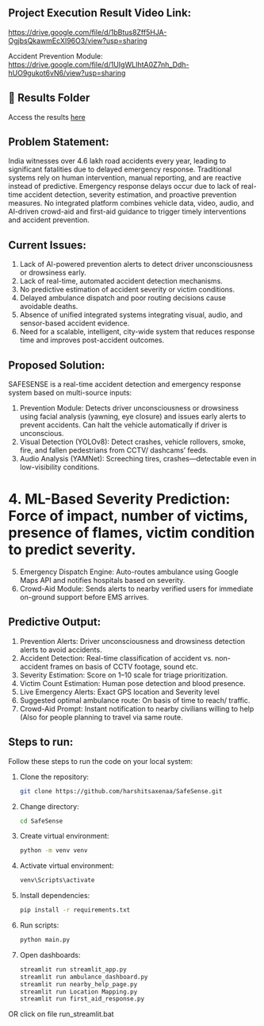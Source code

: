## Project Execution Result Video Link: 
https://drive.google.com/file/d/1bBtus8Zff5HJA-OgjbsQkawmEcXI96O3/view?usp=sharing

Accident Prevention Module: https://drive.google.com/file/d/1UIgWLIhtA0Z7nh_Ddh-hUO9gukot6vN6/view?usp=sharing

## 📂 Results Folder
Access the results [here](Results/)

## Problem Statement: 
India witnesses over 4.6 lakh road accidents every year, leading to significant fatalities due to delayed emergency response. Traditional systems rely on human intervention, manual reporting, and are reactive instead of predictive. Emergency response delays occur due to lack of real-time accident detection, severity estimation, and proactive prevention measures. No integrated platform combines vehicle data, video, audio, and AI-driven crowd-aid and first-aid guidance to trigger timely interventions and accident prevention.

## Current Issues:
1. Lack of AI-powered prevention alerts to detect driver unconsciousness or drowsiness early.
2. Lack of real-time, automated accident detection mechanisms. 
3. No predictive estimation of accident severity or victim conditions.
4. Delayed ambulance dispatch and poor routing decisions cause avoidable deaths.
5. Absence of unified integrated systems integrating visual, audio, and sensor-based accident evidence. 
6. Need for a scalable, intelligent, city-wide system that reduces response time and improves post-accident outcomes.

## Proposed Solution:
SAFESENSE is a real-time accident detection and emergency response system based on multi-source inputs:
1. Prevention Module: Detects driver unconsciousness or drowsiness using facial analysis (yawning, eye closure) and issues early alerts to prevent accidents. Can halt the vehicle automatically if driver is unconscious.
2. Visual Detection (YOLOv8): Detect crashes, vehicle rollovers, smoke, fire, and fallen pedestrians from CCTV/ dashcams’ feeds.
3. Audio Analysis (YAMNet): Screeching tires, crashes—detectable even in low-visibility conditions. 
# 4. ML-Based Severity Prediction: Force of impact, number of victims, presence of flames, victim condition to predict severity.
5. Emergency Dispatch Engine: Auto-routes ambulance using Google Maps API and notifies hospitals based on severity. 
6. Crowd-Aid Module: Sends alerts to nearby verified users for immediate on-ground support before EMS arrives.

## Predictive Output:
1. Prevention Alerts: Driver unconsciousness and drowsiness detection alerts to avoid accidents.
2. Accident Detection: Real-time classification of accident vs. non-accident frames on basis of CCTV footage, sound etc.
3. Severity Estimation: Score on 1–10 scale for triage prioritization. 
4. Victim Count Estimation: Human pose detection and blood presence. 
5. Live Emergency Alerts: Exact GPS location and Severity level 
6. Suggested optimal ambulance route: On basis of time to reach/ traffic. 
7. Crowd-Aid Prompt: Instant notification to nearby civilians willing to help (Also for people planning to travel via same route.

## Steps to run:
Follow these steps to run the code on your local system:

1. Clone the repository:
   ```bash
   git clone https://github.com/harshitsaxenaa/SafeSense.git

2. Change directory:
   ```bash
   cd SafeSense

3. Create virtual environment:
   ```bash
   python -m venv venv

4. Activate virtual environment:
   ```bash
   venv\Scripts\activate

5. Install dependencies:
   ```bash
   pip install -r requirements.txt

6. Run scripts:
   ```bash
   python main.py

7. Open dashboards:
   ```bash
   streamlit run streamlit_app.py
   streamlit run ambulance_dashboard.py
   streamlit run nearby_help_page.py
   streamlit run Location Mapping.py
   streamlit run first_aid_response.py

OR click on file
run_streamlit.bat
    

